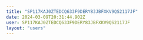 ```yaml
---
title: "SP117KAJ0ZTEDCQ633F9DERY83JBFXKV9QS2117JF"
date: 2024-03-09T20:31:44.902Z
user: SP117KAJ0ZTEDCQ633F9DERY83JBFXKV9QS2117JF
layout: "users"
---
```

    